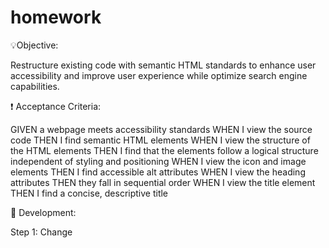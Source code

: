 # homework
💡Objective: 

Restructure existing code with semantic HTML standards to enhance user accessibility and improve user experience while optimize search engine capabilities. 

❗ Acceptance Criteria: 

GIVEN a webpage meets accessibility standards
WHEN I view the source code
THEN I find semantic HTML elements
WHEN I view the structure of the HTML elements
THEN I find that the elements follow a logical structure independent of styling and positioning
WHEN I view the icon and image elements
THEN I find accessible alt attributes
WHEN I view the heading attributes
THEN they fall in sequential order
WHEN I view the title element
THEN I find a concise, descriptive title

🌟 Development:


Step 1: Change <title> tag to Business name. 
Step 2: Restructure header to semantic HTML by adding <header>
Step 4: Added <nav> for navigation bar CSS for better SEO. 
Step 5: Enclose image content with <figure> element tag and added ALT text. 
Step 6: changed div class to div ID to fix link. 
Step 7: Enclose content sections with <article> element tag. 
Step 8: Enclose side content with <aside> element tag. 
Step 9: Added ALT text to images in <article> contents. 
Step 10: Added ALT text to icons in <aside> tag. 
Step 11: Added footer tag. 
Step 12: Annotating CSS for organization. 
Step 13: Label sections

🖥️ Website preview:

![alt text](https://github.com/leoguerr/homework/blob/main/Horiseon-Marketing.png)
